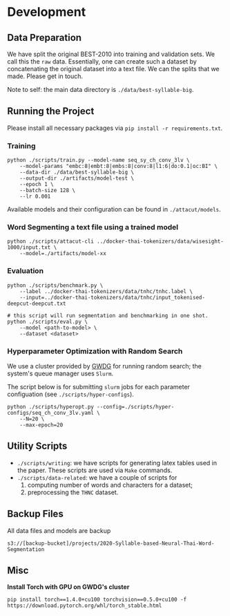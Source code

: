 # Development

## Data Preparation

We have split the original BEST-2010 into training and validation sets. We call this the `raw` data. Essentially, one can create such a dataset by concatenating the original dataset into a text file. We can the splits that we made. Please get in touch.

Note to self: the main data directory is `./data/best-syllable-big`.

### 

 

## Running the Project

Please install all necessary packages via `pip install -r requirements.txt`.

### Training

```
python ./scripts/train.py --model-name seq_sy_ch_conv_3lv \
    --model-params "embc:8|embt:8|embs:8|conv:8|l1:6|do:0.1|oc:BI" \
    --data-dir ./data/best-syllable-big \
    --output-dir ./artifacts/model-test \
    --epoch 1 \
    --batch-size 128 \
    --lr 0.001
```

Available models and their configuration can be found in `./attacut/models`.

### Word Segmenting a text file using a trained model

```
python ./scripts/attacut-cli ../docker-thai-tokenizers/data/wisesight-1000/input.txt \
    --model=./artifacts/model-xx
```

### Evaluation

```
python ./scripts/benchmark.py \
    --label ../docker-thai-tokenizers/data/tnhc/tnhc.label \
    --input=../docker-thai-tokenizers/data/tnhc/input_tokenised-deepcut-deepcut.txt
```

```
# this script will run segmentation and benchmarking in one shot.
python ./scripts/eval.py \
    --model <path-to-model> \
    --dataset <dataset>
```

### Hyperparameter Optimization with Random Search

We use a cluster provided by [GWDG](https://www.gwdg.de) for running random search; the system's queue manager uses `Slurm`.

The script below is for submitting `slurm` jobs for each parameter configuation (see `./scripts/hyper-configs`).

```
python ./scripts/hyperopt.py --config=./scripts/hyper-configs/seq_ch_conv_3lv.yaml \
    --N=20 \
    --max-epoch=20
```

## Utility Scripts
- `./scripts/writing`: we have scripts for generating latex tables used in the paper. These scripts are used via `Make` commands.
- `./scripts/data-related`: we have a couple of scripts for
  1. computing number of words and characters for a dataset;
  2. preprocessing the `THNC` dataset.


## Backup Files

All data files and models are backup 
```
s3://[backup-bucket]/projects/2020-Syllable-based-Neural-Thai-Word-Segmentation
```

## Misc

**Install Torch with GPU on GWDG's cluster**

```
pip install torch==1.4.0+cu100 torchvision==0.5.0+cu100 -f https://download.pytorch.org/whl/torch_stable.html
```